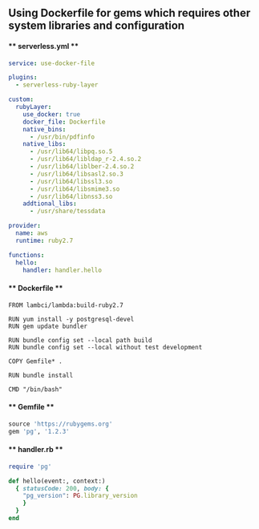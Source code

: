 
##  Using Dockerfile for gems which requires other system libraries and configuration


<!-- tabs:start -->

#### ** serverless.yml **

```yml
service: use-docker-file

plugins:
  - serverless-ruby-layer

custom:
  rubyLayer:
    use_docker: true
    docker_file: Dockerfile
    native_bins:
      - /usr/bin/pdfinfo
    native_libs:
      - /usr/lib64/libpq.so.5
      - /usr/lib64/libldap_r-2.4.so.2
      - /usr/lib64/liblber-2.4.so.2
      - /usr/lib64/libsasl2.so.3
      - /usr/lib64/libssl3.so
      - /usr/lib64/libsmime3.so
      - /usr/lib64/libnss3.so
    addtional_libs:
      - /usr/share/tessdata

provider:
  name: aws
  runtime: ruby2.7

functions:
  hello:
    handler: handler.hello
  ```

#### ** Dockerfile **
```docker
FROM lambci/lambda:build-ruby2.7

RUN yum install -y postgresql-devel
RUN gem update bundler

RUN bundle config set --local path build
RUN bundle config set --local without test development

COPY Gemfile* .

RUN bundle install

CMD "/bin/bash"
```

#### ** Gemfile **

```ruby
source 'https://rubygems.org'
gem 'pg', '1.2.3'
```

#### ** handler.rb **

```ruby
require 'pg'

def hello(event:, context:)
  { statusCode: 200, body: {
    "pg_version": PG.library_version
    }
  }
end

```

<!-- tabs:end -->
